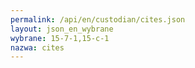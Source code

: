 ```yaml
---
permalink: /api/en/custodian/cites.json
layout: json_en_wybrane
wybrane: 15-7-1,15-c-1
nazwa: cites
---
```

